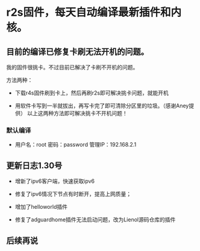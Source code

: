 # r2s固件，每天自动编译最新插件和内核。

## 目前的编译已修复卡刷无法开机的问题。

我的固件很挑卡。不过目前已解决了卡刷不开机的问题。

方法两种：

- 下载r4s固件刷到卡上，然后再刷r2s即可解决挑卡问题，就能开机

- 用软件卡写到一半就拔出，再写卡完了即可清除分区里的垃圾。（感谢Aney提供）
以上这两种方法即可解决挑卡不开机问题！

### 默认编译

- 用户名：root 密码：password 管理IP：192.168.2.1

## 更新日志1.30号

- 增新了ipv6客户端，快速获取ipv6

- 修复了ipv6情况下节点有时断开，提高上网质量；

- 增加了helloworld插件

- 修复了adguardhome插件无法启动问题，改为Lienol源码仓库的插件

## 后续再说
